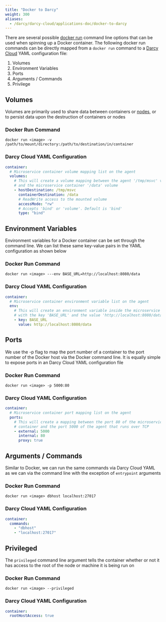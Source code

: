 ```yaml
---
title: "Docker to Darcy"
weight: 300
aliases:
  - /darcy/darcy-cloud/applications-doc/docker-to-darcy
---
```


There are several
possible [docker run](https://docs.docker.com/engine/reference/commandline/run/) command line
options that can be used when spinning up a Docker container. The following docker run commands can
be directly mapped from a `docker run` command to a [Darcy Cloud](/docs/cloud/start-portal) YAML configuration file:

1. Volumes
2. Environment Variables
3. Ports
4. Arguments / Commands
5. Privilege

## Volumes

Volumes are primarily used to share data between containers or [nodes](../cloud/adding-nodes/_index.md), or to persist data upon the
destruction of containers or nodes

### Docker Run Command

```shell
docker run <image> -v /path/to/mount/directory:/path/to/destination/in/container
```

### Darcy Cloud YAML Configuration

```yaml
container:
  # Microservice container volume mapping list on the agent
  volumes:
    # This will create a volume mapping between the agent '/tmp/msvc' volume
    # and the microservice container '/data' volume
    - hostDestination: /tmp/msvc
      containerDestination: /data
      # ReadWrite access to the mounted volume
      accessMode: "rw"
      # Accepts 'bind' or 'volume'. Default is 'bind'
      type: "bind"
```

## Environment Variables

Environment variables for a Docker container can be set through the command line. We can list these
same key-value pairs in the YAML configuration as shown below

### Docker Run Command

```shell
docker run <image> ---env BASE_URL=http://localhost:8080/data
```

### Darcy Cloud YAML Configuration

```yaml
container:
  # Microservice container environment variable list on the agent
  env:
    # This will create an environment variable inside the microservice container
    # with the key 'BASE_URL' and the value 'http://localhost:8080/data'
    - key: BASE_URL
      value: http://localhost:8080/data
```

## Ports

We use the -p flag to map the port number of a container to the port number of the Docker host via
the Docker command line. It is equally simple to expose ports in an Darcy Cloud YAML configuration
file

### Docker Run Command

```shell
docker run <image> -p 5000:80
```

### Darcy Cloud YAML Configuration

```yaml
container:
  # Microservice container port mapping list on the agent
  ports:
    # This will create a mapping between the port 80 of the microservice
    # container and the port 5000 of the agent that runs over TCP
    - external: 5000
      internal: 80
      proxy: true
```

## Arguments / Commands

Similar to Docker, we can run the same commands via Darcy Cloud YAML as we can via the command line
with the exception of `entrypoint` arguments

### Docker Run Command

```shell
docker run <image> dbhost localhost:27017
```

### Darcy Cloud YAML Configuration

```yaml
container:
  commands:
    - "dbhost"
    - "localhost:27017"
```

## Privileged

The `privileged` command line argument tells the container whether or not it has access to the root
of the node or machine it is being run on

### Docker Run Command

```shell
docker run <image> --privileged
```

### Darcy Cloud YAML Configuration

```yaml
container:
  rootHostAccess: true
```
